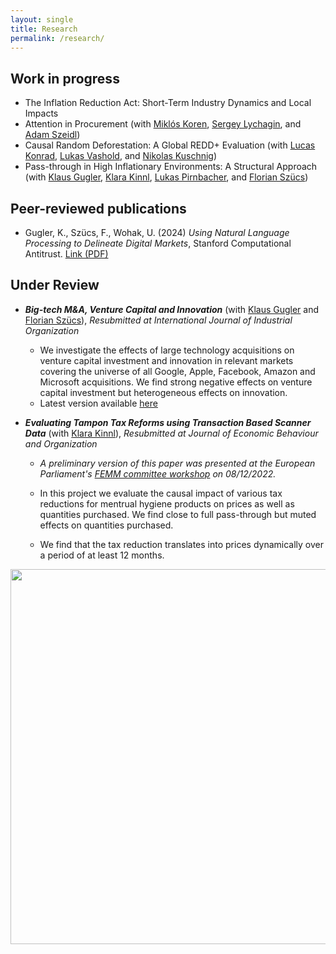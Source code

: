 ```yaml
---
layout: single
title: Research
permalink: /research/
---
```


## Work in progress
- The Inflation Reduction Act: Short-Term Industry Dynamics and Local Impacts
- Attention in Procurement (with [Miklós Koren](https://koren.mk/), [Sergey Lychagin](https://scholar.google.com/citations?user=UftyIF8AAAAJ&hl=en), and [Adam Szeidl](https://adamszeidl.com/))
- Causal Random Deforestation: A Global REDD+ Evaluation (with [Lucas Konrad](https://www.wu.ac.at/en/economics/people/konrad-l), [Lukas Vashold](https://www.vashold.eu/), and [Nikolas Kuschnig](https://www.kuschnig.eu/))
- Pass-through in High Inflationary Environments: A Structural Approach (with [Klaus Gugler](https://www.wu.ac.at/en/economics/people/gugler-k), [Klara Kinnl](https://sites.google.com/view/klarakinnl), [Lukas Pirnbacher](https://www.wu.ac.at/en/economics/people/pirnbacher-l/), and [Florian Szücs](https://www.wu.ac.at/en/economics/people/szuecs-f))

## Peer-reviewed publications
- Gugler, K., Szücs, F., Wohak, U. (2024) *Using Natural Language Processing to Delineate Digital Markets*, Stanford Computational Antitrust. [Link (PDF)](https://law.stanford.edu/wp-content/uploads/2024/05/gugler-szucs-wohak.pdf)
  
## Under Review

- ***Big-tech M&A, Venture Capital and Innovation*** (with [Klaus Gugler](https://www.wu.ac.at/en/economics/people/gugler-k) and [Florian Szücs](https://www.wu.ac.at/en/economics/people/szuecs-f)), *Resubmitted at International Journal of Industrial Organization*

  - We investigate the effects of large technology acquisitions on venture capital investment and innovation in relevant markets covering the universe of all Google, Apple, Facebook, Amazon and Microsoft acquisitions. We find strong negative effects on venture capital investment but heterogeneous effects on innovation.
  - Latest version available [here](https://research.wu.ac.at/ws/portalfiles/portal/44832243/WP340.pdf)

- ***Evaluating Tampon Tax Reforms using Transaction Based Scanner Data*** (with [Klara Kinnl](https://sites.google.com/view/klarakinnl)), *Resubmitted at Journal of Economic Behaviour and Organization*

  - *A preliminary version of this paper was presented at the European Parliament's [FEMM committee workshop](https://www.europarl.europa.eu/committees/de/product/product-details/20221202WKS04761) on 08/12/2022.*
  
  - In this project we evaluate the causal impact of various tax reductions for mentrual hygiene products on prices as well as quantities purchased. We find close to full pass-through but muted effects on quantities purchased. 

  - We find that the tax reduction translates into prices dynamically over a period of at least 12 months.

<!--- ![Event_dd graph](/assets/images/event_graph.jpg) --->

<p align="center">
  <img src="/assets/images/event_graph.jpg" width="600">
</p>
